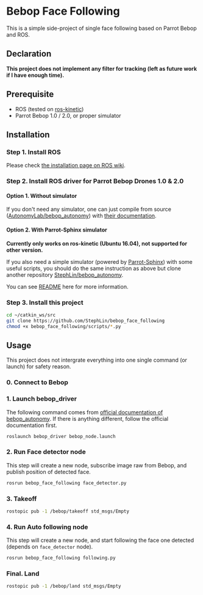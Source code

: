 # Bebop Face Following #

This is a simple side-project of single face following based on Parrot Bebop and ROS.

## Declaration ##

**This project does not implement any filter for tracking (left as future work if I have enough time).**

## Prerequisite ##

* ROS (tested on [ros-kinetic](http://wiki.ros.org/kinetic))
* Parrot Bebop 1.0 / 2.0, or proper simulator

## Installation ##

### Step 1. Install ROS ###

Please check [the installation page on ROS wiki](http://wiki.ros.org/ROS/Installation).

### Step 2. Install ROS driver for Parrot Bebop Drones 1.0 & 2.0 ###

#### Option 1. Without simulator

If you don't need any simulator, one can just compile from source ([AutonomyLab/bebop_autonomy](https://github.com/AutonomyLab/bebop_autonomy)) with [their documentation](https://bebop-autonomy.readthedocs.io/en/latest/installation.html).

#### Option 2. With Parrot-Sphinx simulator

**Currently only works on ros-kinetic (Ubuntu 16.04), not supported for other version.**

If you also need a simple simulator (powered by [Parrot-Sphinx](https://developer.parrot.com/docs/sphinx/whatissphinx.html)) with some useful scripts, you should do the same instruction as above but clone another repository [StephLin/bebop_autonomy](https://github.com/StephLin/bebop_autonomy).

You can see [README](https://github.com/StephLin/bebop_autonomy/tree/master/sphinx_scripts) here for more information.

### Step 3. Install this project

```bash
cd ~/catkin_ws/src
git clone https://github.com/StephLin/bebop_face_following
chmod +x bebop_face_following/scripts/*.py
```

## Usage ##

This project does not intergrate everything into one single command (or launch) for safety reason.

### 0. Connect to Bebop ###

### 1. Launch bebop_driver ###

The following command comes from [official documentation of bebop_autonomy](https://bebop-autonomy.readthedocs.io/en/latest/running.html). If there is anything different, follow the official documentation first.

```bash
roslaunch bebop_driver bebop_node.launch
```

### 2. Run Face detector node ###

This step will create a new node, subscribe image raw from Bebop, and publish position of detected face.

```bash
rosrun bebop_face_following face_detector.py
```

### 3. Takeoff ###

```bash
rostopic pub -1 /bebop/takeoff std_msgs/Empty
```

### 4. Run Auto following node ###

This step will create a new node, and start following the face one detected (depends on `face_detector` node).

```bash
rosrun bebop_face_following following.py
```

### Final. Land ###

```bash
rostopic pub -1 /bebop/land std_msgs/Empty
```

